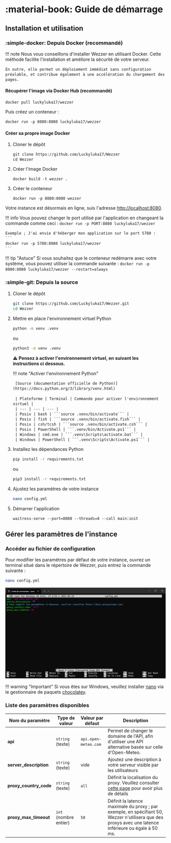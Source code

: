 # :material-book: Guide de démarrage

## Installation et utilisation

### :simple-docker: Depuis Docker (recommandé)

!!! note
    Nous vous conseillons d'installer Wezzer en utilisant Docker. Cette méthode facilite l'installation et améliore la sécurité de votre serveur.

    En outre, elle permet un déploiement immédiat sans configuration préalable, et contribue également à une accélération du chargement des pages.

#### Récupérer l'image via Docker Hub (recommandé)

```
docker pull luckyluka17/wezzer
``` 

Puis créez un conteneur :
```
docker run -p 8080:8080 luckyluka17/wezzer
```

#### Créer sa propre image Docker
1. Cloner le dépôt
    ```
    git clone https://github.com/Luckyluka17/Wezzer
    cd Wezzer
    ```

2. Créer l'image Docker
    ```
    docker build -t wezzer .
    ``` 
3. Créer le conteneur
    ```
    docker run -p 8080:8080 wezzer
    ```

Votre instance est désormais en ligne, suis l'adresse [http://localhost:8080](http://localhost:8080).

!!! info
    Vous pouvez changer le port utilisé par l'application en changeant la commande comme ceci :
    ```
    docker run -p PORT:8080 luckyluka17/wezzer
    ```

    Exemple ; J'ai envie d'héberger mon application sur le port 5780 :
    ```
    docker run -p 5780:8080 luckyluka17/wezzer
    ```

!!! tip "Astuce"
    Si vous souhaitez que le conteneur redémarre avec votre système, vous pouvez utiliser la commande suivante :
    ```
    docker run -p 8080:8080 luckyluka17/wezzer --restart=always
    ```



### :simple-git: Depuis la source
1. Cloner le dépôt
    ```bash
    git clone https://github.com/Luckyluka17/Wezzer.git
    cd Wezzer
    ```

2. Mettre en place l'environnement virtuel Python
    ```bash
    python -m venv .venv
    ```

    ou

    ```bash
    python3 -m venv .venv
    ```

    :warning: **Pensez à activer l'environnement virtuel, en suivant les instructions ci dessous.**

    !!! note "Activer l'environnement Python"

        [Source (documentation officielle de Python)](https://docs.python.org/3/library/venv.html)

        | Plateforme | Terminal | Commande pour activer l'environnement virtuel |
        | --- | --- | --- |
        | Posix | bash | ```source .venv/bin/activate``` |
        | Posix | fish | ```source .venv/bin/activate.fish``` |
        | Posix | csh/tcsh | ```source .venv/bin/activate.csh``` |
        | Posix | PowerShell | ```.venv/bin/Activate.ps1``` |
        | Windows | cmd.exe | ```.venv\Scripts\activate.bat``` |
        | Windows | PowerShell | ```.venv\Scripts\Activate.ps1``` |

3. Installez les dépendances Python
    ```bash
    pip install -r requirements.txt
    ```

    ou

    ```bash
    pip3 install -r requirements.txt
    ```

4. Ajustez les paramètres de votre instance
    ```bash
    nano config.yml
    ```

5. Démarrer l'application
    ```
    waitress-serve --port=8080 --threads=8 --call main:init
    ```

## Gérer les paramètres de l'instance

### Accéder au fichier de configuration

Pour modifier les paramètres par défaut de votre instance, ouvrez un terminal situé dans le répertoire de Wezzer, puis entrez la commande suivante :

```sh
nano config.yml
```

![alt text](image.png)

!!! warning "Important"
    Si vous êtes sur Windows, veuillez installer [nano](https://community.chocolatey.org/packages/nano) via le gestionnaire de paquets [chocolatey](https://chocolatey.org/install).

### Liste des paramètres disponibles

| Nom du paramètre | Type de valeur | Valeur par défaut | Description |
| --- | --- | --- | --- |
| **api** | `string` (texte) | ```api.open-meteo.com``` | Permet de changer le domaine de l'API, afin d'utiliser une API alternative basée sur celle d'Open-Meteo. | 
| **server_description** | `string` (texte) | vide | Ajoutez une description à votre serveur visible par les utilisateurs |
| **proxy_country_code** | `string` (texte) | ```all``` | Définit la localisation du proxy. Veuillez consulter [cette page](https://docs.proxyscrape.com/) pour avoir plus de détails |
| **proxy_max_timeout** | `int` (nombre entier) | ```50``` | Définit la latence maximale du proxy ; par exemple, en spécifiant 50, Wezzer n'utilisera que des proxys avec une latence inférieure ou égale à 50 ms. |